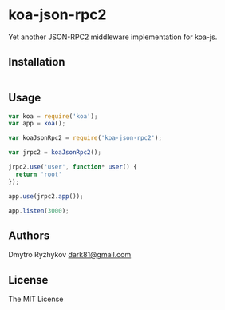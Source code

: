 # koa-json-rpc2
Yet another JSON-RPC2 middleware implementation for koa-js.

## Installation
```bash
```

## Usage
```js
var koa = require('koa');
var app = koa();

var koaJsonRpc2 = require('koa-json-rpc2');

var jrpc2 = koaJsonRpc2();

jrpc2.use('user', function* user() {
  return 'root'
});

app.use(jrpc2.app());

app.listen(3000);

```

## Authors
Dmytro Ryzhykov <dark81@gmail.com>

## License
The MIT License
